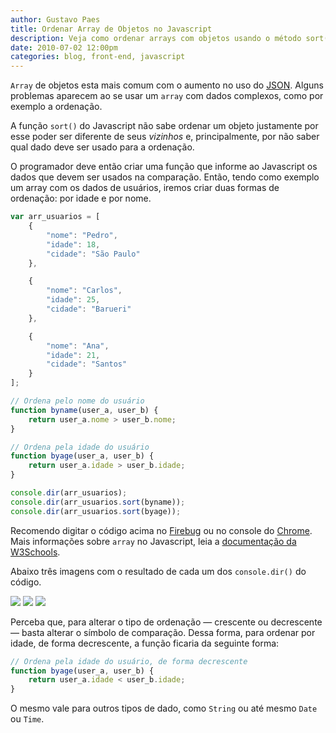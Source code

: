 ```yaml
---
author: Gustavo Paes
title: Ordenar Array de Objetos no Javascript
description: Veja como ordenar arrays com objetos usando o método sort() do Javascript.
date: 2010-07-02 12:00pm
categories: blog, front-end, javascript
---
```


`Array` de objetos esta mais comum com o aumento no uso do [JSON](http://json.org/ "Introducing JSON"). Alguns problemas aparecem ao se usar um `array` com dados complexos, como por exemplo a ordenação.

A função `sort()` do Javascript não sabe ordenar um objeto justamente por esse poder ser diferente de seus _vizinhos_ e, principalmente, por não saber qual dado deve ser usado para a ordenação.

O programador deve então criar uma função que informe ao Javascript os dados que devem ser usados na comparação. Então, tendo como exemplo um array com os dados de usuários, iremos criar duas formas de ordenação: por idade e por nome.

``` javascript
var arr_usuarios = [
	{
		"nome": "Pedro",
		"idade": 18,
		"cidade": "São Paulo"
	},

	{
		"nome": "Carlos",
		"idade": 25,
		"cidade": "Barueri"
	},

	{
		"nome": "Ana",
		"idade": 21,
		"cidade": "Santos"
	}
];

// Ordena pelo nome do usuário
function byname(user_a, user_b) {
	return user_a.nome > user_b.nome;
}

// Ordena pela idade do usuário
function byage(user_a, user_b) {
	return user_a.idade > user_b.idade;
}

console.dir(arr_usuarios);
console.dir(arr_usuarios.sort(byname));
console.dir(arr_usuarios.sort(byage));
```

Recomendo digitar o código acima no [Firebug](http://getfirebug.com/) ou no console do [Chrome](http://www.google.com/chrome/). Mais informações sobre `array` no Javascript, leia a [documentação da W3Schools](http://www.w3schools.com/jsref/jsref_obj_array.asp "Javascript Array Object: W3Schools").

Abaixo três imagens com o resultado de cada um dos `console.dir()` do código.

[![](http://gustavopaes.net/images/posts/2010/07/array-original.gif)](http://gustavopaes.net/images/posts/2010/07/array-original.gif "Array sem ordenação")
[![](http://gustavopaes.net/images/posts/2010/07/array-ordenado-por-nome.gif)](http://gustavopaes.net/images/posts/2010/07/array-ordenado-por-nome.gif "Array ordenado pelo nome")
[![](http://gustavopaes.net/images/posts/2010/07/array-ordenado-por-idade.gif)](http://gustavopaes.net/images/posts/2010/07/array-ordenado-por-idade.gif "Array ordenado pela idade")

Perceba que, para alterar o tipo de ordenação &#8212; crescente ou decrescente &#8212; basta alterar o símbolo de comparação. Dessa forma, para ordenar por idade, de forma decrescente, a função ficaria da seguinte forma:

``` javascript
// Ordena pela idade do usuário, de forma decrescente
function byage(user_a, user_b) {
	return user_a.idade < user_b.idade;
}
```

O mesmo vale para outros tipos de dado, como `String` ou até mesmo `Date` ou `Time`.


